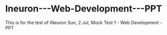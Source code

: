 # Ineuron---Web-Development---PPT
This is for the test of iNeuron Sun, 2 Jul, Mock Test 1 - Web Development - PPT
